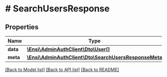 # # SearchUsersResponse

## Properties

Name | Type | Description | Notes
------------ | ------------- | ------------- | -------------
**data** | [**\Ensi\AdminAuthClient\Dto\User[]**](User.md) |  | 
**meta** | [**\Ensi\AdminAuthClient\Dto\SearchUsersResponseMeta**](SearchUsersResponseMeta.md) |  | 

[[Back to Model list]](../../README.md#documentation-for-models) [[Back to API list]](../../README.md#documentation-for-api-endpoints) [[Back to README]](../../README.md)


